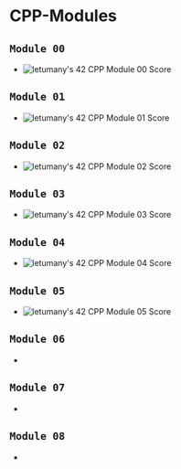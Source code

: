 # CPP-Modules

##  `Module 00` 
  - ![letumany's 42 CPP Module 00 Score](https://badge42.vercel.app/api/v2/cl1l8hert000609l6rjl6rx6o/project/2577455)
## `Module 01`
  - ![letumany's 42 CPP Module 01 Score](https://badge42.vercel.app/api/v2/cl1l8hert000609l6rjl6rx6o/project/2578343)
## `Module 02` 
  - ![letumany's 42 CPP Module 02 Score](https://badge42.vercel.app/api/v2/cl1l8hert000609l6rjl6rx6o/project/2584334)
## `Module 03`
  - ![letumany's 42 CPP Module 03 Score](https://badge42.vercel.app/api/v2/cl1l8hert000609l6rjl6rx6o/project/2585323)
## `Module 04`
  - ![letumany's 42 CPP Module 04 Score](https://badge42.vercel.app/api/v2/cl1l8hert000609l6rjl6rx6o/project/2586573)
## `Module 05`
  - ![letumany's 42 CPP Module 05 Score](https://badge42.vercel.app/api/v2/cl1l8hert000609l6rjl6rx6o/project/2589692)
## `Module 06`
  - 
## `Module 07`
  - 
## `Module 08`
  - 
